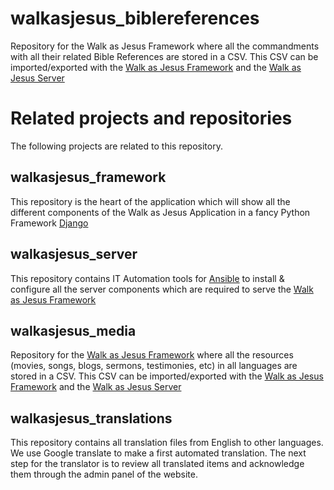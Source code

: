 # walkasjesus_biblereferences
Repository for the Walk as Jesus Framework where all the commandments with all their related Bible References are stored in a CSV. This CSV can be imported/exported with the [Walk as Jesus Framework](https://github.com/walkasjesus/walkasjesus_framework) and the [Walk as Jesus Server](https://github.com/walkasjesus/walkasjesus_server)

# Related projects and repositories
The following projects are related to this repository.

## walkasjesus_framework
This repository is the heart of the application which will show all the different components of the Walk as Jesus Application in a fancy Python Framework [Django](https://www.djangoproject.com/)

## walkasjesus_server
This repository contains IT Automation tools for [Ansible](https://docs.ansible.com/ansible/latest/index.html) to install & configure all the server components which are required to serve the [Walk as Jesus Framework](https://github.com/walkasjesus/walkasjesus_framework)

## walkasjesus_media
Repository for the [Walk as Jesus Framework](https://github.com/walkasjesus/walkasjesus_framework) where all the resources (movies, songs, blogs, sermons, testimonies, etc) in all languages are stored in a CSV. This CSV can be imported/exported with the [Walk as Jesus Framework](https://github.com/walkasjesus/walkasjesus_framework) and the [Walk as Jesus Server](https://github.com/walkasjesus/walkasjesus_server)

## walkasjesus_translations
This repository contains all translation files from English to other languages. We use Google translate to make a first automated translation. The next step for the translator is to review all translated items and acknowledge them through the admin panel of the website. 

